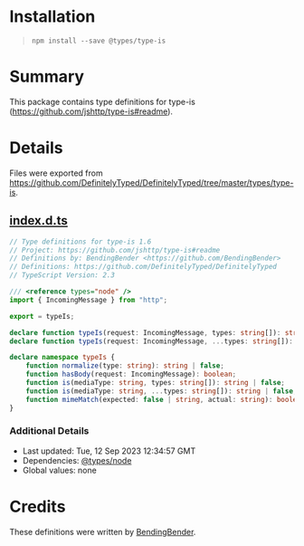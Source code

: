 # Installation
> `npm install --save @types/type-is`

# Summary
This package contains type definitions for type-is (https://github.com/jshttp/type-is#readme).

# Details
Files were exported from https://github.com/DefinitelyTyped/DefinitelyTyped/tree/master/types/type-is.
## [index.d.ts](https://github.com/DefinitelyTyped/DefinitelyTyped/tree/master/types/type-is/index.d.ts)
````ts
// Type definitions for type-is 1.6
// Project: https://github.com/jshttp/type-is#readme
// Definitions by: BendingBender <https://github.com/BendingBender>
// Definitions: https://github.com/DefinitelyTyped/DefinitelyTyped
// TypeScript Version: 2.3

/// <reference types="node" />
import { IncomingMessage } from "http";

export = typeIs;

declare function typeIs(request: IncomingMessage, types: string[]): string | false | null;
declare function typeIs(request: IncomingMessage, ...types: string[]): string | false | null;

declare namespace typeIs {
    function normalize(type: string): string | false;
    function hasBody(request: IncomingMessage): boolean;
    function is(mediaType: string, types: string[]): string | false;
    function is(mediaType: string, ...types: string[]): string | false;
    function mimeMatch(expected: false | string, actual: string): boolean;
}

````

### Additional Details
 * Last updated: Tue, 12 Sep 2023 12:34:57 GMT
 * Dependencies: [@types/node](https://npmjs.com/package/@types/node)
 * Global values: none

# Credits
These definitions were written by [BendingBender](https://github.com/BendingBender).
